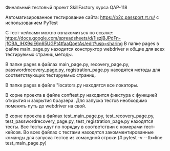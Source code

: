 Финальный тестовый проект SkillFactory курса QAP-118

Автоматизированное тестирование сайта: https://b2c.passport.rt.ru/ с использованием PyTest 

С тест-кейсами можно ознакомиться по ссылке: https://docs.google.com/spreadsheets/d/1IszjBJPdFn-jfCBA_IHX9siE6n65UGPt4tfaaQoetAs/edit?usp=sharing
В папке pages в файле main_page.py находится конструктор webdriver и общие для всех тестируемых страниц методы.

В папке pages в файлах main_page.py, recovery_page.py, passwordrecovery_page.py, registration_page.py находятся методы для соответствующих тестируемых страниц.

В папке pages в файле "locators.py находятся все локаторы.

В корне проекта в файле conftest.py находится фикстура с функцией открытия и закрытия браузера. Для запуска тестов необходимо поменять путь до webdriver на свой.

В корне проекта в файлах test_main_page.py, test_recovery_page.py, test_passwordrecovery_page.py, test_registration_page.py находятся тесты. Все тесты идут по порядку в соответствии с номерами тест-кейсов. Во всех файлах с тестами находятся закомментированные команды для запуска тестов из командной строки (# pytest -v --tb=line test_main_page.py)

